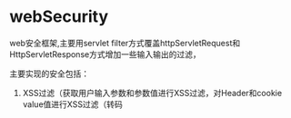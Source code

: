 webSecurity
===========

web安全框架,主要用servlet filter方式覆盖httpServletRequest和HttpServletResponse方式增加一些输入输出的过滤，

主要实现的安全包括：

1. XSS过滤（获取用户输入参数和参数值进行XSS过滤，对Header和cookie value值进行XSS过滤（转码<Script>标签的< > 符号），

2. 对Response的setStatus(int sc, String sm)方法 sm错误信息进行XSS过滤；

3. 对Header的CLRF进行过滤；

4. 对cookie大小和cookie的白名单进行验证；

5. 对文件上传后缀白名单进行验证；

6. 对只允许POST提交的url进行验证；

7. CSRF攻击 tokenID防御支持；

8. SESSION通过加密存储到cookie支持；

9. 静态资源路径去除../上级目录符号；

使用指南：只需要在web.xml中配置对应的filter即可。

HttpSessionCookitStoreFilter是session存储到cookie的支持，encryKey加密密钥；

DefaultBaseSecurityFilter是默认的安全过滤filter，

securityFilterList可以配置对应的filter；

CookieWhiteListFilter：cookie白名单配置，如果配置这个，则需要配置参数cookieWhiteList；

CsrfTokenCkeckFilter：对post表单提交进行csrf token验证；使用CsrfTokenIdCreator生成csrf tokenid后放入表单还有session中，key名称必须为csrf_开头；为了支持多个form表单；

FileUploadSecurityFilter：文件上传后缀白名单验证,需要配置whitefilePostFixList参数；

FormPostPermitCheckFilter;只允许post提交的url列表，需要配置onlyPostUrlList参数；

	redirectWhiteList：是配置重定向白名单url参数；

StaticFilePathSecurityFilter：url的../上级路径过滤；
